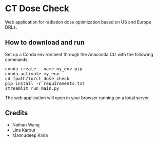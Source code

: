 # CT Dose Check
Web application for radiation dose optimization based on US and Europe DRLs.

## How to download and run
Set up a Conda environment through the Anaconda CLI with the following commands:
<pre>
conda create --name my_env pip
conda activate my_env
cd fpath/to/ct_dose_check
pip install -r requirements.txt
streamlit run main.py
</pre>
The web application will open in your browser running on a local server.

## Credits
- Nathan Wang
- Lina Karout
- Mannudeep Kalra